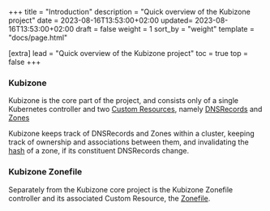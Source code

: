 +++
title = "Introduction"
description = "Quick overview of the Kubizone project"
date = 2023-08-16T13:53:00+02:00
updated= 2023-08-16T13:53:00+02:00
draft = false
weight = 1
sort_by = "weight"
template = "docs/page.html"

[extra]
lead = "Quick overview of the Kubizone project"
toc = true
top = false
+++

### Kubizone
Kubizone is the core part of the project, and consists only of a single Kubernetes controller and two
[Custom Resources](https://kubernetes.io/docs/concepts/extend-kubernetes/api-extension/custom-resources/),
namely [DNSRecords](@/docs/custom-resources/dnsrecord.md) and [Zones](@/docs/custom-resources/zone.md)

Kubizone keeps track of DNSRecords and Zones within a cluster, keeping track of ownership and associations
between them, and invalidating the [hash](#) of a zone, if its constituent DNSRecords change.

### Kubizone Zonefile
Separately from the Kubizone core project is the Kubizone Zonefile controller and its associated Custom
Resource, the [Zonefile](@/docs/custom-resources/zonefile.md).
